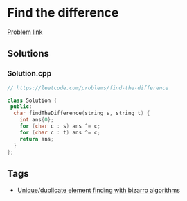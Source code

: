# Find the difference

[Problem link](https://leetcode.com/problems/find-the-difference)

## Solutions


### Solution.cpp
```cpp
// https://leetcode.com/problems/find-the-difference

class Solution {
 public:
  char findTheDifference(string s, string t) {
    int ans{0};
    for (char c : s) ans ^= c;
    for (char c : t) ans ^= c;
    return ans;
  }
};
```
## Tags

* [Unique/duplicate element finding with bizarro algorithms](/Collections/unique-duplicate-element-finding-with-bizarro-algorithms.md#unique-duplicate-element-finding-with-bizarro-algorithms)

